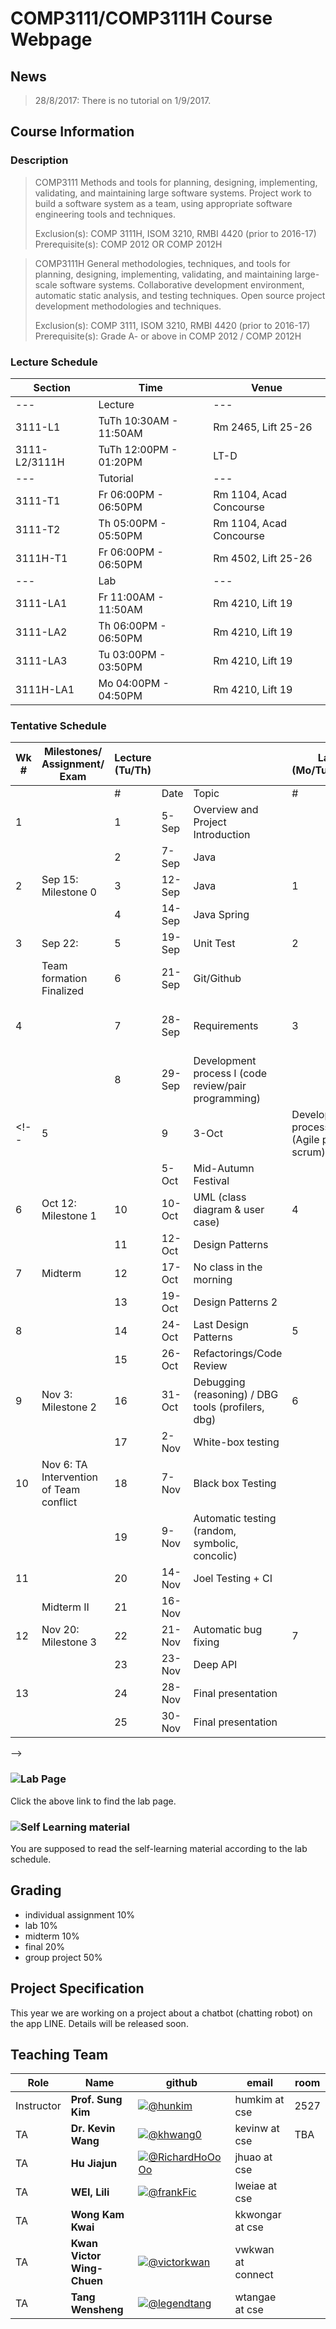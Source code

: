 # COMP3111/COMP3111H Course Webpage #

## News ##

> 28/8/2017: There is no tutorial on 1/9/2017. 

## Course Information ##

### Description ###


>COMP3111
>Methods and tools for planning, designing, implementing, validating, and maintaining large software systems. Project work to build a software system as a team, using appropriate software engineering tools and techniques.
>
>Exclusion(s): COMP 3111H, ISOM 3210, RMBI 4420 (prior to 2016-17) 
>Prerequisite(s): COMP 2012 OR COMP 2012H 

>COMP3111H
>General methodologies, techniques, and tools for planning, designing, implementing, validating, and maintaining large-scale software systems. Collaborative development environment, automatic static analysis, and testing techniques. Open source project development methodologies and techniques.
>
>Exclusion(s): COMP 3111, ISOM 3210, RMBI 4420 (prior to 2016-17) 
>Prerequisite(s): Grade A- or above in COMP 2012 / COMP 2012H 

### Lecture Schedule

 Section | Time | Venue 
----|-----|-----
---|Lecture|---
 3111-L1      | TuTh 10:30AM - 11:50AM | Rm 2465, Lift 25-26 
 3111-L2/3111H | TuTh 12:00PM - 01:20PM | LT-D 
 ---|Tutorial|---
 3111-T1 |Fr 06:00PM - 06:50PM | Rm 1104, Acad Concourse 
 3111-T2 |Th 05:00PM - 05:50PM |Rm 1104, Acad Concourse 
 3111H-T1 | Fr 06:00PM - 06:50PM |	Rm 4502, Lift 25-26 
 ---|Lab|---
 3111-LA1 | Fr 11:00AM - 11:50AM | Rm 4210, Lift 19
 3111-LA2 | Th 06:00PM - 06:50PM | Rm 4210, Lift 19
 3111-LA3 | Tu 03:00PM - 03:50PM | Rm 4210, Lift 19
 3111H-LA1| Mo 04:00PM - 04:50PM | Rm 4210, Lift 19

### Tentative Schedule
| Wk # | Milestones/ Assignment/ Exam            | Lecture (Tu/Th) |        |                                                      | Lab (Mo/Tu/Th/Fr) |                           | Tutorial (Th/Fr) |                                     |
|------|-----------------------------------------|-----------------|--------|------------------------------------------------------|-------------------|---------------------------|------------------|-------------------------------------|
|      |                                         | #               | Date   | Topic                                                | #                 | Lab Topic                 | #                | Topic                               |
| 1    |                                         | 1               | 5-Sep  | Overview and Project Introduction                    |                   |                           | 1 (**7-8/9**)               | Introduction / git / Java           |
|      |                                         | 2               | 7-Sep  | Java                             |                   |                           |                  |                                     |
| 2    | Sep 15: Milestone 0                     | 3               | 12-Sep | Java                                                 | 1                 | Deploying a chatbot       | 2                | Java/Spring                         |
|      |                                         | 4               | 14-Sep | Java Spring                            |                   |                           |                  |                                     |
| 3    | Sep 22:                                 | 5               | 19-Sep | Unit Test                             | 2                 | Chatbot with File         | 3                | Database                            |
|      | Team formation Finalized                | 6               | 21-Sep | Git/Github                              |                   |                           |                  |                                     |
| 4    |                                         | 7               | 28-Sep | Requirements                                         | 3                 | Chatbot with DB           |                  | Collecting User Requirement from TA |
|      |                                         | 8               | 29-Sep | Development process I (code review/pair programming) |                   |                           |                  |                                     |
<!-- | 5    |                                         | 9               | 3-Oct  | Development process II (Agile process scrum)         |                   | No lab                    |                  | Collecting User Requirement from TA |
|      |                                         |                 | 5-Oct  | Mid-Autumn Festival                                  |                   |                           |                  |                                     |
| 6    | Oct 12: Milestone 1                     | 10              | 10-Oct | UML (class diagram & user case)                      | 4                 | Creating classes from UML |                  | Q & A                               |
|      |                                         | 11              | 12-Oct | Design Patterns                                      |                   |                           |                  |                                     |
| 7    | Midterm                                 | 12              | 17-Oct | No class in the morning                              |                   | No lab                    | 4                | UML workshop                        |
|      |                                         | 13              | 19-Oct | Design Patterns 2                                    |                   |                           |                  |                                     |
| 8    |                                         | 14              | 24-Oct | Last Design Patterns                                 | 5                 | Design Pattern            | 5                | Design Pattern                      |
|      |                                         | 15              | 26-Oct | Refactorings/Code Review                             |                   |                           |                  |                                     |
| 9    | Nov 3: Milestone 2                      | 16              | 31-Oct | Debugging (reasoning) / DBG tools (profilers, dbg)   | 6                 | Refactoring               |                  | Presenting Milestone 2 and Feedback |
|      |                                         | 17              | 2-Nov  | White-box testing                                    |                   |                           |                  |                                     |
| 10   | Nov 6: TA Intervention of Team conflict | 18              | 7-Nov  | Black box Testing                                    |                   | No lab                    |                  | Q & A                               |
|      |                                         | 19              | 9-Nov  | Automatic testing (random, symbolic, concolic)       |                   |                           |                  |                                     |
| 11   |                                         | 20              | 14-Nov | Joel Testing + CI                                    |                   | No lab                    | 6                | Javadoc                             |
|      | Midterm II                              | 21              | 16-Nov | <empty>                                              |                   |                           |                  |                                     |
| 12   | Nov 20: Milestone 3                     | 22              | 21-Nov | Automatic bug fixing                                 | 7                 | Javadoc                   | 7                | Testing and Debug                   |
|      |                                         | 23              | 23-Nov | Deep API                                             |                   |                           |                  |                                     |
| 13   |                                         | 24              | 28-Nov | Final presentation                                   |                   | No lab                    |                  | No Tutorial                         |
|      |                                         | 25              | 30-Nov | Final presentation                                   |                   |                           |                  |                                     |
 -->

### ![Lab Page](https://github.com/khwang0/Line-chatbot-for-COMP3111)
Click the above link to find the lab page.

### ![Self Learning material](https://github.com/khwang0/Line-chatbot-for-COMP3111/tree/master/docs/tutorial)
You are supposed to read the self-learning material according to the lab schedule.
  
## Grading

* individual assignment 10% 
* lab 10%
* midterm 10%
* final 20% 
* group project 50%

 

## Project Specification
This year we are working on a project about a chatbot (chatting robot) on the app LINE. Details will be released soon.


## Teaching Team

Role | Name | github | email | room 
---|---|---|---|---
Instructor | **Prof. Sung Kim** | [![@hunkim](https://github.com/hunkim.png?size=100)](https://github.com/hunkim) | humkim at cse | 2527
TA | **Dr. Kevin Wang** |  [![@khwang0](https://github.com/khwang0.png?size=100)](https://github.com/khwang0) | kevinw at cse | TBA
TA | **Hu Jiajun** | [![@RichardHoOoOo](https://github.com/RichardHoOoOo.png?size=100)](https://github.com/RichardHoOoOo) | jhuao at cse |
TA | **WEI, Lili** | [![@frankFic](https://github.com/frankFic.png?size=100)](https://github.com/frankFic) | lweiae at cse | 
TA | **Wong Kam Kwai**  | |     kkwongar at cse |
TA | **Kwan Victor Wing-Chuen**  | [![@victorkwan](https://github.com/victorkwan.png?size=100)](https://github.com/victorkwan) |  vwkwan at connect |
TA | **Tang Wensheng** | [![@legendtang](https://github.com/legendtang.png?size=100)](https://github.com/legendtang) | wtangae at cse |




